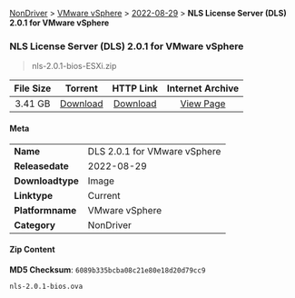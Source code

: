 
[NonDriver](/README.md)  >  [VMware vSphere](/index/NonDriver/VMware_vSphere.md)  >  [2022-08-29](/index/NonDriver/VMware_vSphere/2022-08-29.md)  >  **NLS License Server (DLS) 2.0.1 for VMware vSphere**


###    NLS License Server (DLS) 2.0.1 for VMware vSphere

> nls-2.0.1-bios-ESXi.zip   


| **File Size** | **Torrent**  | **HTTP Link** | **Internet Archive** |
|:-------------:|:------------:|:-------------:|:--------------------:|
| 3.41 GB |  [Download](https://archive.org/download/nvgpu_nls-2.0.1-bios-ESXi.zip/nvgpu_nls-2.0.1-bios-ESXi.zip_archive.torrent)       | [Download](https://archive.org/compress/nvgpu_nls-2.0.1-bios-ESXi.zip) | [View Page](https://archive.org/details/nvgpu_nls-2.0.1-bios-ESXi.zip)       |

#### Meta

<table>
<tr><td><strong>Name</strong></td><td>DLS 2.0.1 for VMware vSphere</td></tr>
<tr><td><strong>Releasedate</strong></td><td>2022-08-29</td></tr>
<tr><td><strong>Downloadtype</strong></td><td>Image</td></tr>
<tr><td><strong>Linktype</strong></td><td>Current</td></tr>
<tr><td><strong>Platformname</strong></td><td>VMware vSphere</td></tr>
<tr><td><strong>Category</strong></td><td>NonDriver</td></tr>
</table>

#### Zip Content

**MD5 Checksum**: `6089b335bcba08c21e80e18d20d79cc9`

```text
nls-2.0.1-bios.ova
```